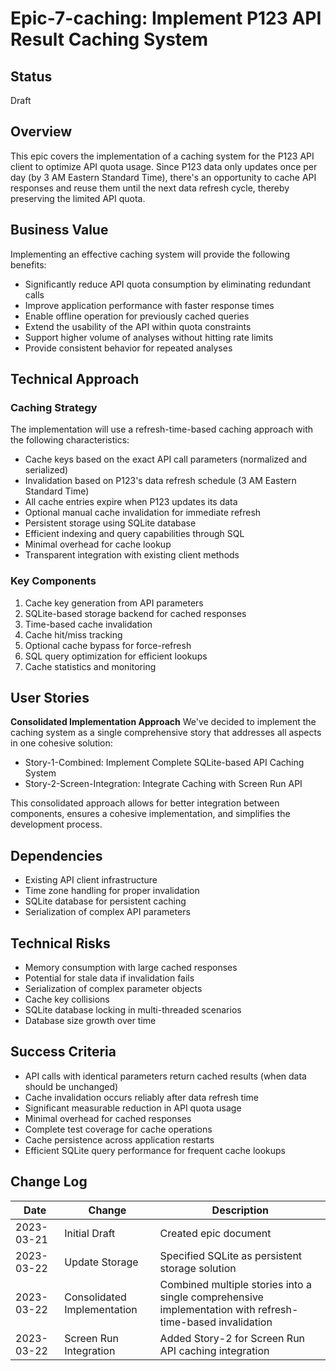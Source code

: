 # Epic-7-caching: Implement P123 API Result Caching System

## Status
Draft

## Overview
This epic covers the implementation of a caching system for the P123 API client to optimize API quota usage. Since P123 data only updates once per day (by 3 AM Eastern Standard Time), there's an opportunity to cache API responses and reuse them until the next data refresh cycle, thereby preserving the limited API quota.

## Business Value
Implementing an effective caching system will provide the following benefits:
- Significantly reduce API quota consumption by eliminating redundant calls
- Improve application performance with faster response times
- Enable offline operation for previously cached queries
- Extend the usability of the API within quota constraints
- Support higher volume of analyses without hitting rate limits
- Provide consistent behavior for repeated analyses

## Technical Approach

### Caching Strategy
The implementation will use a refresh-time-based caching approach with the following characteristics:
- Cache keys based on the exact API call parameters (normalized and serialized)
- Invalidation based on P123's data refresh schedule (3 AM Eastern Standard Time)
- All cache entries expire when P123 updates its data
- Optional manual cache invalidation for immediate refresh
- Persistent storage using SQLite database
- Efficient indexing and query capabilities through SQL
- Minimal overhead for cache lookup
- Transparent integration with existing client methods

### Key Components
1. Cache key generation from API parameters
2. SQLite-based storage backend for cached responses
3. Time-based cache invalidation
4. Cache hit/miss tracking
5. Optional cache bypass for force-refresh
6. SQL query optimization for efficient lookups
7. Cache statistics and monitoring

## User Stories

**Consolidated Implementation Approach**
We've decided to implement the caching system as a single comprehensive story that addresses all aspects in one cohesive solution:

- Story-1-Combined: Implement Complete SQLite-based API Caching System
- Story-2-Screen-Integration: Integrate Caching with Screen Run API

This consolidated approach allows for better integration between components, ensures a cohesive implementation, and simplifies the development process.

## Dependencies
- Existing API client infrastructure
- Time zone handling for proper invalidation
- SQLite database for persistent caching
- Serialization of complex API parameters

## Technical Risks
- Memory consumption with large cached responses
- Potential for stale data if invalidation fails
- Serialization of complex parameter objects
- Cache key collisions
- SQLite database locking in multi-threaded scenarios
- Database size growth over time

## Success Criteria
- API calls with identical parameters return cached results (when data should be unchanged)
- Cache invalidation occurs reliably after data refresh time
- Significant measurable reduction in API quota usage
- Minimal overhead for cached responses
- Complete test coverage for cache operations
- Cache persistence across application restarts
- Efficient SQLite query performance for frequent cache lookups

## Change Log
| Date | Change | Description |
|------|--------|-------------|
| 2023-03-21 | Initial Draft | Created epic document |
| 2023-03-22 | Update Storage | Specified SQLite as persistent storage solution |
| 2023-03-22 | Consolidated Implementation | Combined multiple stories into a single comprehensive implementation with refresh-time-based invalidation |
| 2023-03-22 | Screen Run Integration | Added Story-2 for Screen Run API caching integration | 